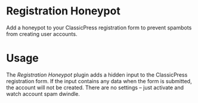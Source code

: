 # Registration Honeypot

Add a honeypot to your ClassicPress registration form to prevent spambots from creating user accounts.

# Usage

The _Registration Honeypot_ plugin adds a hidden input to the ClassicPress registration form. If the input contains any data when the form is submitted, the account will not be created. There are no settings – just activate and watch account spam dwindle.